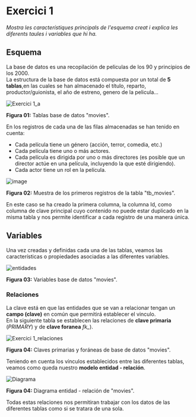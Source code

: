 # Exercici 1
*Mostra les característiques principals de l'esquema creat i explica les diferents taules i variables que hi ha.*

## Esquema
La base de datos es una recopilación de peliculas de los 90 y principios de los 2000.  
La estructura de la base de datos está compuesta por un total de **5 tablas**,en las cuales se han almacenado el título, reparto, productor/guionista, el año de estreno, genero de la pelicula...

![Exercici 1_a](https://user-images.githubusercontent.com/29567860/191556935-41e1f7ff-d765-4bc5-b8bb-c4841b97bac4.PNG)

**Figura 01:** Tablas base de datos "movies".

En los registros de cada una de las filas almacenadas se han tenido en cuenta:
- Cada película tiene un género (acción, terror, comedia, etc.)
- Cada película tiene uno o más actores.
- Cada película es dirigida por uno o más directores (es posible que un director actúe en una película, incluyendo la que esté dirigiendo).
- Cada actor tiene un rol en la película.

![image](https://user-images.githubusercontent.com/29567860/191693533-28ef3672-5724-42aa-bd59-7c05ae89defa.png)

**Figura 02:** Muestra de los primeros registros de la tabla "tb_movies".

En este caso se ha creado la primera columna, la columna Id, como columna de clave principal cuyo contenido no puede estar duplicado en la misma tabla y nos permite identificar a cada registro de una manera única.

## Variables
Una vez creadas y definidas cada una de las tablas, veamos las características o propiedades asociadas a las diferentes variables.

![entidades](https://user-images.githubusercontent.com/29567860/191691312-98680a9e-b18c-4555-b83f-ac72e09c3436.png)

**Figura 03:** Variables base de datos "movies".

### Relaciones
La clave está en que las entidades que se van a relacionar tengan un **campo (clave)** en común que permitirá establecer el vinculo.   
En la siguiente tabla se establecen las relaciones de **clave primaria** (*PRIMARY*) y de **clave foranea** *fk_*).

![Exercici 1_relaciones](https://user-images.githubusercontent.com/29567860/191689709-8d3fd345-0603-4342-a150-44355132c83d.PNG)

**Figura 04:** Claves primarias y foráneas de base de datos "movies".

Teniendo en cuenta los vínculos establecidos entre las diferentes tablas, veamos como queda nuestro **modelo entidad - relación**.

![Diagrama](https://user-images.githubusercontent.com/29567860/191486323-56601776-6276-4514-b7d7-8e86b49c0d13.PNG)

**Figura 04:** Diagrama entidad - relación de "movies".

Todas estas relaciones nos permitiran trabajar con los datos de las diferentes tablas como si se tratara de una sola.

